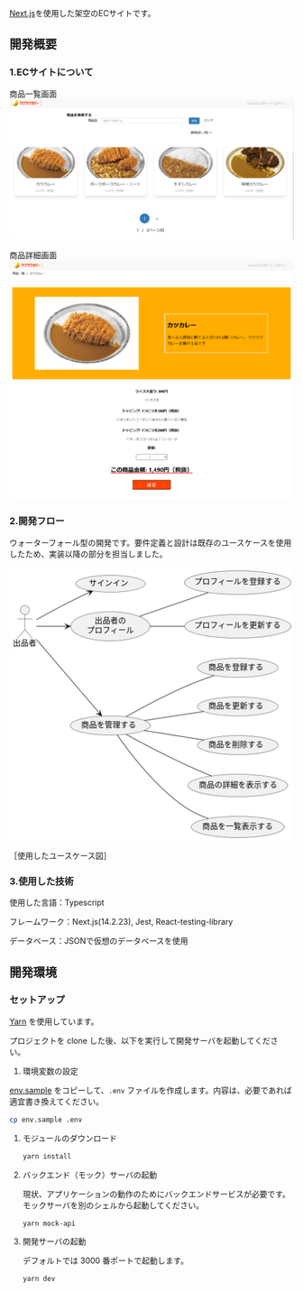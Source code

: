 [Next.js](https://nextjs.org/)を使用した架空のECサイトです。

## 開発概要

### 1.ECサイトについて
商品一覧画面
![item-list](./public/item-list.png)

商品詳細画面
![details](./public/details.png)

### 2.開発フロー
ウォーターフォール型の開発です。要件定義と設計は既存のユースケースを使用したため、実装以降の部分を担当しました。

![usecase](./public/usecase.png)

［使用したユースケース図］

### 3.使用した技術

使用した言語：Typescript

フレームワーク：Next.js(14.2.23), Jest, React-testing-library

データベース：JSONで仮想のデータベースを使用

## 開発環境

### セットアップ

[Yarn](https://yarnpkg.com/) を使用しています。

プロジェクトを clone した後、以下を実行して開発サーバを起動してください。

1. 環境変数の設定

  [env.sample](/env.sample) をコピーして、`.env` ファイルを作成します。内容は、必要であれば適宜書き換えてください。

  ```sh
  cp env.sample .env
  ```

1. モジュールのダウンロード

    ```sh
    yarn install
    ```

1. バックエンド（モック）サーバの起動

    現状、アプリケーションの動作のためにバックエンドサービスが必要です。
    モックサーバを別のシェルから起動してください。

    ```sh
    yarn mock-api
    ```

1. 開発サーバの起動

    デフォルトでは 3000 番ポートで起動します。

    ```sh
    yarn dev
    ```
